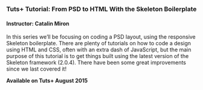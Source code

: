 ### Tuts+ Tutorial: From PSD to HTML With the Skeleton Boilerplate
#### Instructor: Catalin Miron

In this series we’ll be focusing on coding a PSD layout, using the responsive Skeleton boilerplate. There are plenty of tutorials on how to code a design using HTML and CSS, often with an extra dash of JavaScript, but the main purpose of this tutorial is to get things built using the latest version of the Skeleton framework (2.0.4). There have been some great improvements since we last covered it!

**Available on Tuts+ August 2015**
